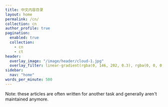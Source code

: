 ```yaml
---
title: 中文内容目录
layout: home
permalink: /cn/
collection: cn
author_profile: true
pagination:
  enabled: true
  collection:
    - cn
    - ct
header:
  overlay_image: "/image/header/cloud-1.jpg"
  overlay_filter: linear-gradient(rgba(0, 146, 202, 0.3), rgba(0, 0, 0, 0.2))
sidebar:
  nav: "home"
words_per_minute: 500
---
```


<p style="margin-top: 0;">
Note: these articles are often written for another task and generally aren't maintained anymore.
</p>
